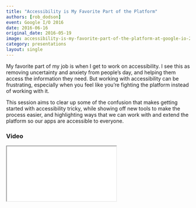 ```yaml
---
title: "Accessibility is My Favorite Part of the Platform"
authors: [rob_dodson]
event: Google I/O 2016
date: 2016-06-16
original_date: 2016-05-19
image: accessibility-is-my-favorite-part-of-the-platform-at-google-io-2016.jpg
category: presentations
layout: single
---
```


My favorite part of my job is when I get to work on accessibility. I see this as removing uncertainty and anxiety from people’s day, and helping them access the information they need. But working with accessibility can be frustrating, especially when you feel like you’re fighting the platform instead of working with it.

<!-- Excerpt -->

This session aims to clear up some of the confusion that makes getting started with accessibility tricky, while showing off new tools to make the process easier, and highlighting ways that we can work with and extend the platform so our apps are accessible to everyone.

### Video

<div class="iframe-wrap">
  <iframe src="//www.youtube.com/embed/2qjgxH384Nc?list=PLNYkxOF6rcIDnSm7bZRJC36Ca1DYXSQ70" itemprop="video"></iframe>
</div>
